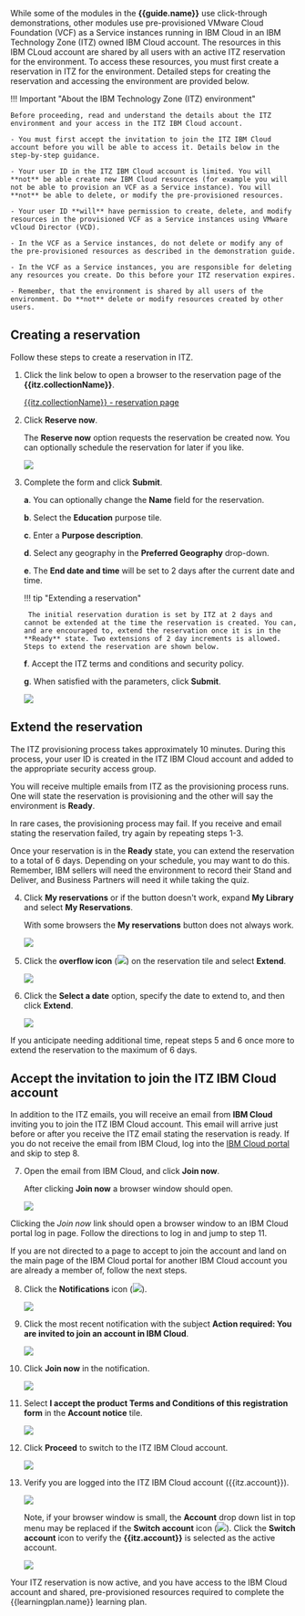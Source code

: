 While some of the modules in the **{{guide.name}}** use click-through demonstrations, other modules use pre-provisioned VMware Cloud Foundation (VCF) as a Service instances running in IBM Cloud in an IBM Technology Zone (ITZ) owned IBM Cloud account. The resources in this IBM CLoud account are shared by all users with an active ITZ reservation for the environment. To access these resources, you must first create a reservation in ITZ for the environment. Detailed steps for creating the reservation and accessing the environment are provided below.

!!! Important "About the IBM Technology Zone (ITZ) environment"

    Before proceeding, read and understand the details about the ITZ environment and your access in the ITZ IBM Cloud account.

    - You must first accept the invitation to join the ITZ IBM Cloud account before you will be able to access it. Details below in the step-by-step guidance.
    
    - Your user ID in the ITZ IBM Cloud account is limited. You will **not** be able create new IBM Cloud resources (for example you will not be able to provision an VCF as a Service instance). You will **not** be able to delete, or modify the pre-provisioned resources.
    
    - Your user ID **will** have permission to create, delete, and modify resources in the provisioned VCF as a Service instances using VMware vCloud Director (VCD). 
    
    - In the VCF as a Service instances, do not delete or modify any of the pre-provisioned resources as described in the demonstration guide.
    
    - In the VCF as a Service instances, you are responsible for deleting any resources you create. Do this before your ITZ reservation expires.
    
    - Remember, that the environment is shared by all users of the environment. Do **not** delete or modify resources created by other users.
  
## Creating a reservation
Follow these steps to create a reservation in ITZ.

1. Click the link below to open a browser to the reservation page of the **{{itz.collectionName}}**.

    <a href="{{itz.environment}}" target="_blank">{{itz.collectionName}} - reservation page</a>

2. Click **Reserve now**.

    The **Reserve now** option requests the reservation be created now. You can optionally schedule the reservation for later if you like.

    ![](_attachments/itzRSVPReserveNow.png)

3. Complete the form and click **Submit**.

    **a**. You can optionally change the **Name** field for the reservation.

    **b**. Select the **Education** purpose tile.

    **c**. Enter a **Purpose description**.

    **d**. Select any geography in the **Preferred Geography** drop-down.

    **e**. The **End date and time** will be set to 2 days after the current date and time.

    !!! tip "Extending a reservation"

        The initial reservation duration is set by ITZ at 2 days and cannot be extended at the time the reservation is created. You can, and are encouraged to, extend the reservation once it is in the **Ready** state. Two extensions of 2 day increments is allowed. Steps to extend the reservation are shown below.

    **f**. Accept the ITZ terms and conditions and security policy.

    **g**. When satisfied with the parameters, click **Submit**.

    ![](_attachments/itzRSVPReservationPage.png)

## Extend the reservation
The ITZ provisioning process takes approximately 10 minutes. During this process, your user ID is created in the ITZ IBM Cloud account and added to the appropriate security access group. 

You will receive multiple emails from ITZ as the provisioning process runs. One will state the reservation is provisioning and the other will say the environment is **Ready**. 

In rare cases, the provisioning process may fail. If you receive and email stating the reservation failed, try again by repeating steps 1-3.

Once your reservation is in the **Ready** state, you can extend the reservation to a total of 6 days. Depending on your schedule, you may want to do this. Remember, IBM sellers will need the environment to record their Stand and Deliver, and Business Partners will need it while taking the quiz.

4. Click **My reservations** or if the button doesn't work, expand **My Library** and select **My Reservations**.

    With some browsers the **My reservations** button does not always work.

    ![](_attachments/itzMyReservations.png)

5. Click the **overflow icon** (![](_attachments/overflowIcon.png)) on the reservation tile and select **Extend**.

    ![](_attachments/itzExtendMenu.png)

6. Click the **Select a date** option, specify the date to extend to, and then click **Extend**.

    ![](_attachments/itzExtendRsvp.png)

If you anticipate needing additional time, repeat steps 5 and 6 once more to extend the reservation to the maximum of 6 days.

## Accept the invitation to join the ITZ IBM Cloud account
In addition to the ITZ emails, you will receive an email from **IBM Cloud** inviting you to join the ITZ IBM Cloud account. This email will arrive just before or after you receive the ITZ email stating the reservation is ready. If you do not receive the email from IBM Cloud, log into the <a href="https://cloud.ibm.com" target="_blank">IBM Cloud portal</a> and skip to step 8.

7. Open the email from IBM Cloud, and click **Join now**.

    After clicking **Join now** a browser window should open.

    ![](_attachments/itzJoinEmail.png)

Clicking the *Join now* link should open a browser window to an IBM Cloud portal log in page. Follow the directions to log in and jump to step 11.

If you are not directed to a page to accept to join the account and land on the main page of the IBM Cloud portal for another IBM Cloud account you are already a member of, follow the next steps.

8. Click the **Notifications** icon (![](_attachments/itzJoinNotificationsIcon.png)).

    ![](_attachments/itzJoinPortalPage1.png)

9.  Click the most recent notification with the subject **Action required: You are invited to join an account in IBM Cloud**.

    ![](_attachments/itzJoinPortalPage2.png)

10. Click **Join now** in the notification.

    ![](_attachments/itzJoinPortalPage3.png)

11. Select **I accept the product Terms and Conditions of this registration form** in the **Account notice** tile.

    ![](_attachments/itzJoinPortalPage4.png)

12. Click **Proceed** to switch to the ITZ IBM Cloud account.

    ![](_attachments/itzJoinPortalPage5.png)

13. Verify you are logged into the ITZ IBM Cloud account ({{itz.account}}).

    ![](_attachments/itzJoinPortalPage7.png)

    Note, if your browser window is small, the **Account** drop down list in top menu may be replaced if the **Switch account** icon (![](_attachments/switchAccountIcon.png)). Click the **Switch account** icon to verify the **{{itz.account}}** is selected as the active account.

    ![](_attachments/itzJoinPortalPage8.png)

Your ITZ reservation is now active, and you have access to the IBM Cloud account and shared, pre-provisioned resources required to complete the {{learningplan.name}} learning plan.